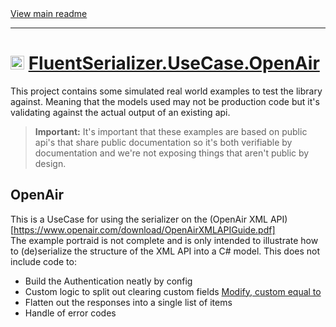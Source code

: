 ﻿[//]: # (Header)

<a href="https://github.com/Marvin-Brouwer/FluentSerializer#readme">
  View main readme
</a><hr/>
<h1>
    <img alt="icon" width="22" height="22"
        src="https://github.com/Marvin-Brouwer/FluentSerializer/raw/main/doc/logo/logo-default.ico" />
    <a href="https://github.com/Marvin-Brouwer/FluentSerializer/src/FluentSerializer.UseCase.OpenAir/Readme.md#readme">
        FluentSerializer.UseCase.OpenAir
    </a>
</h1>

[//]: # (Body)

This project contains some simulated real world examples to test the library against.
Meaning that the models used may not be production code but it's validating against the actual output of an existing api.

> **Important:** It's important that these examples are based on public api's that share public documentation so it's both verifiable by documentation
> and we're not exposing things that aren't public by design.

## OpenAir

This is a UseCase for using the serializer on the (OpenAir XML API)[https://www.openair.com/download/OpenAirXMLAPIGuide.pdf]  
The example portraid is not complete and is only intended to illustrate how to (de)serialize the structure of the XML API into a C# model.
This does not include code to:
- Build the Authentication neatly by config
- Custom logic to split out clearing custom fields [Modify, custom equal to](https://www.openair.com/download/OpenAirXMLAPIGuide.pdf#page=56)
- Flatten out the responses into a single list of items
- Handle of error codes
